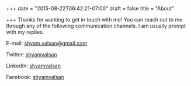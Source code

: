 +++
date = "2015-08-22T06:42:21-07:00"
draft = false
title = "About"

+++
Thanks for wanting to get in touch with me!
You can reach out to me through any of the following communication channels. I am usually prompt with my replies.

E-mail: [shyam.valsan@gmail.com](mailto:shyam.valsan@gmail.com)

Twitter: [shyamvalsan]( https://twitter.com/shyamvalsan)

LinkedIn: [shyamvalsan]( https://www.linkedin.com/in/shyamvalsan)

Facebook: [shyamvalsan]( https://www.facebook.com/shyamvalsan)

